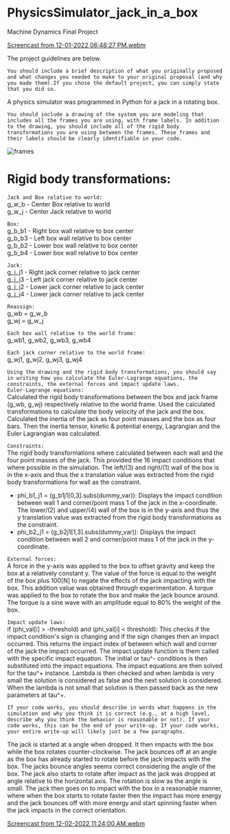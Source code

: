 # PhysicsSimulator_jack_in_a_box
Machine Dynamics Final Project

[Screencast from 12-01-2022 06:48:27 PM.webm](https://user-images.githubusercontent.com/60977336/205214226-b14207b7-afa2-44e5-856c-bc6335cf23ab.webm)

The project guidelines are below.

`You should include a brief description of what you originally proposed and what changes you needed to make to your original proposal (and why you made them).If you chose the default project, you can simply state that you did so.`

A physics simulator was programmed in Python for a jack in a rotating box.

`You should include a drawing of the system you are modeling that includes all the frames you are using, with frame labels. In addition to the drawing, you should include all of the rigid body transformations you are using between the frames. These frames and their labels should be clearly identifiable in your code.`

![frames](https://user-images.githubusercontent.com/60977336/205214428-5d44d9da-ca58-4e47-ba6a-1420a1509ee1.jpg)

# Rigid body transformations: <br />
`Jack and Box relative to world:` <br />
g_w_b - Center Box relative to world <br />
g_w_j - Center Jack relative to world <br />

`Box:` <br />
g_b_b1 - Right box wall relative to box center <br />
g_b_b3 - Left box wall relative to box center <br />
g_b_b2 - Lower box wall relative to box center <br />
g_b_b4 - Lower box wall relative to box center <br />

`Jack:` <br />
g_j_j1 - Right jack corner relative to jack center <br />
g_j_j3 - Left jack corner relative to jack center <br />
g_j_j2 - Lower jack corner relative to jack center <br />
g_j_j4 - Lower jack corner relative to jack center <br />

`Reassign:` <br />
g_wb = g_w_b <br />
g_wj = g_w_j <br />

`Each box wall relative to the world frame:` <br />
g_wb1, g_wb2, g_wb3, g_wb4 <br />

`Each jack corner relative to the world frame:` <br />
g_wj1, g_wj2, g_wj3, g_wj4 <br />


`Using the drawing and the rigid body transformations, you should say in writing how you calculate the Euler-Lagrange equations, the constraints, the external forces and impact update laws.`
<br />
`Euler-Lagrange equations:` <br />
Calculated the rigid body transformations between the box and jack frame (g_wb, g_wj) respectively relative to the world frame.
Used the calculated transformations to calculate the body velocity of the jack and the box.
Calculated the inertia of the jack as four point masses and the box as four bars.
Then the inertia tensor, kinetic & potential energy, Lagrangian and the Euler Lagrangian was calculated. <br />

`Constraints:` <br />
The rigid body transformations where calculated between each wall and the four point masses of the jack.
This provided the 16 impact conditions that where possible in the simulation. The left/(3) and right/(1) wall of
the box is in the x-axis and thus the x translation value was extracted from the rigid body transformations
for wall as the constraint. <br />
- phi_b1_j1 = (g_b1j1[0,3].subs(dummy_var)): Displays the impact condition between wall 1 and corner/point
mass 1 of the jack in the x-coordinate. The lower/(2) and upper/(4) wall of the box is in the y-axis and thus the y 
translation value was extracted from the rigid body transformations as the constraint.
- phi_b2_j1 = (g_b2j1[1,3].subs(dummy_var)): Displays the impact condition between wall 2 and corner/point
mass 1 of the jack in the y-coordinate. <br />

`External forces:` <br />
A force in the y-axis was applied to the box to offset gravity and keep the box at a relatively constant y.
The value of the force is equal to the weight of the box plus 100[N] to negate the effects of the jack 
impacting with the box. This addition value was obtained through experimentation.
A torque was applied to the box to rotate the box and make the jack bounce around. The torque is a sine wave
with an amplitude equal to 80% the weight of the box. <br />

`Impact update laws:` <br />
if (phi_val[i] > -threshold) and (phi_val[i] < threshold): This checks if the impact condition's sign is changing
and if the sign changes then an impact occurred. This returns the impact index of between which wall and corner of
the jack the impact occurred. The impact update function is them called with the specific impact equation. The
initial or tau^- conditions is then substituted into the impact equations. The impact equations are then solved for
the tau^+ instance. Lambda is then checked and when lambda is very small the solution is considered as false and the
next solution is considered. When the lambda is not small that solution is then passed back as the new parameters at
tau^+. <br />

`If your code works, you should describe in words what happens in the simulation and why you think it is correct (e.g., at a high level, describe why you think the behavior is reasonable or not). If your code works, this can be the end of your write-up. If your code works, your entire write-up will likely just be a few paragraphs.` <br />

The jack is started at a angle when dropped. It then impacts with the box while the box rotates counter-clockwise.
The jack bounces off at an angle as the box has already started to rotate before the jack impacts with the box.
The jacks bounce angles seems correct considering the angle of the box. The jack also starts to rotate after impact
as the jack was dropped at angle relative to the horizontal axis. The rotation is slow as the angle is small. The 
jack then goes on to impact with the box in a reasonable manner, where when the box starts to rotate faster then the
impact has more energy and the jack bounces off with more energy and start spinning faster when the jack impacts in the
correct orientation. <br />

[Screencast from 12-02-2022 11:24:00 AM.webm](https://user-images.githubusercontent.com/60977336/206024053-407633ef-9d48-4a3c-9614-83a213135da8.webm)





